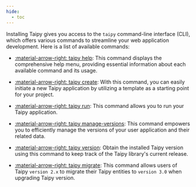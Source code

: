 ```yaml
---
hide:
  - toc
---
```

Installing Taipy gives you access to the `taipy` command-line interface (CLI), which offers various
commands to streamline your web application development. Here is a list of available commands:

- [:material-arrow-right: taipy help](help.md): This command displays the comprehensive help
    menu, providing essential information about each available command and its usage.

- [:material-arrow-right: taipy create](create.md): With this command, you can easily initiate a
    new Taipy application by utilizing a template as a starting point for your project.

- [:material-arrow-right: taipy run](run.md): This command allows you to run your Taipy application.

- [:material-arrow-right: taipy manage-versions](manage-versions.md): This command empowers you
    to efficiently manage the versions of your user application and their related data.

- [:material-arrow-right: taipy version](version.md): Obtain the installed Taipy version using
    this command to keep track of the Taipy library's current release.

- [:material-arrow-right: taipy migrate](migrate-entities.md): This command allows users of Taipy
    `version 2.x` to migrate their Taipy entities to `version 3.0` when upgrading Taipy version.
